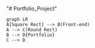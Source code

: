 "# Portfolio_Project" 
```mermaid
graph LR
A[Square Rect] --> B(Front-end)
A --> C(Round Rect)
B --> D{Portfolio}
C --> D
```
